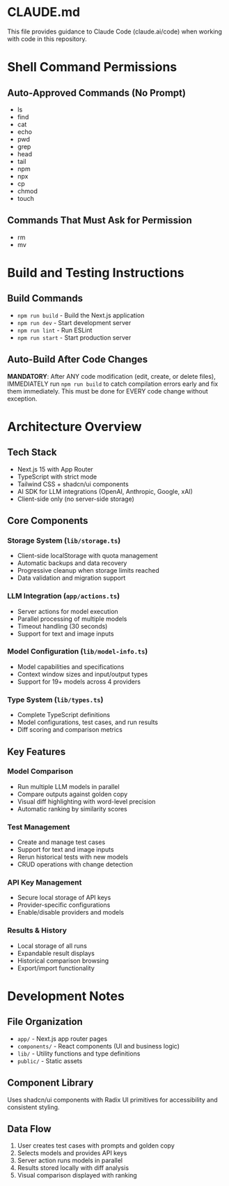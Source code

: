 # CLAUDE.md

This file provides guidance to Claude Code (claude.ai/code) when working with code in this repository.

# Shell Command Permissions

## Auto-Approved Commands (No Prompt)
- ls
- find
- cat
- echo
- pwd
- grep
- head
- tail
- npm
- npx
- cp
- chmod
- touch

## Commands That Must Ask for Permission
- rm
- mv

# Build and Testing Instructions

## Build Commands
- `npm run build` - Build the Next.js application
- `npm run dev` - Start development server
- `npm run lint` - Run ESLint
- `npm run start` - Start production server

## Auto-Build After Code Changes
**MANDATORY**: After ANY code modification (edit, create, or delete files), IMMEDIATELY run `npm run build` to catch compilation errors early and fix them immediately. This must be done for EVERY code change without exception.

# Architecture Overview

## Tech Stack
- Next.js 15 with App Router
- TypeScript with strict mode
- Tailwind CSS + shadcn/ui components
- AI SDK for LLM integrations (OpenAI, Anthropic, Google, xAI)
- Client-side only (no server-side storage)

## Core Components

### Storage System (`lib/storage.ts`)
- Client-side localStorage with quota management
- Automatic backups and data recovery
- Progressive cleanup when storage limits reached
- Data validation and migration support

### LLM Integration (`app/actions.ts`)
- Server actions for model execution
- Parallel processing of multiple models
- Timeout handling (30 seconds)
- Support for text and image inputs

### Model Configuration (`lib/model-info.ts`)
- Model capabilities and specifications
- Context window sizes and input/output types
- Support for 19+ models across 4 providers

### Type System (`lib/types.ts`)
- Complete TypeScript definitions
- Model configurations, test cases, and run results
- Diff scoring and comparison metrics

## Key Features

### Model Comparison
- Run multiple LLM models in parallel
- Compare outputs against golden copy
- Visual diff highlighting with word-level precision
- Automatic ranking by similarity scores

### Test Management
- Create and manage test cases
- Support for text and image inputs
- Rerun historical tests with new models
- CRUD operations with change detection

### API Key Management
- Secure local storage of API keys
- Provider-specific configurations
- Enable/disable providers and models

### Results & History
- Local storage of all runs
- Expandable result displays
- Historical comparison browsing
- Export/import functionality

# Development Notes

## File Organization
- `app/` - Next.js app router pages
- `components/` - React components (UI and business logic)
- `lib/` - Utility functions and type definitions
- `public/` - Static assets

## Component Library
Uses shadcn/ui components with Radix UI primitives for accessibility and consistent styling.

## Data Flow
1. User creates test cases with prompts and golden copy
2. Selects models and provides API keys
3. Server action runs models in parallel
4. Results stored locally with diff analysis
5. Visual comparison displayed with ranking

